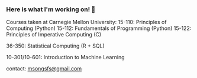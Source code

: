 ### Here is what I'm working on! 👋

Courses taken at Carnegie Mellon University:
15-110: Principles of Computing (Python)
15-112: Fundamentals of Programming (Python)
15-122: Principles of Imperative Computing (C)

36-350: Statistical Computing (R + SQL)

10-301/10-601: Introduction to Machine Learning

contact: msongsfs@gmail.com

<!--
**matthewsongster/matthewsongster** is a ✨ _special_ ✨ repository because its `README.md` (this file) appears on your GitHub profile.

Here are some ideas to get you started:

- 🔭 I’m currently working on ...
- 🌱 I’m currently learning ...
- 👯 I’m looking to collaborate on ...
- 🤔 I’m looking for help with ...
- 💬 Ask me about ...
- 📫 How to reach me: mdsong@andrew.cmu.edu
- 😄 Pronouns: ...
- ⚡ Fun fact: ...
-->
